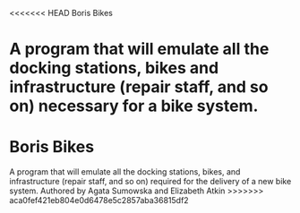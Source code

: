 <<<<<<< HEAD
Boris Bikes

A program that will emulate all the docking stations, bikes and infrastructure (repair staff, and so on) necessary for a bike system.
=======
<h1>Boris Bikes</h1>
<dev>A program that will emulate all the docking stations, bikes, and infrastructure (repair staff, and so on) required for the delivery of a new bike system.</dev>
<dev>Authored by Agata Sumowska and Elizabeth Atkin</dev>
>>>>>>> aca0fef421eb804e0d6478e5c2857aba36815df2
